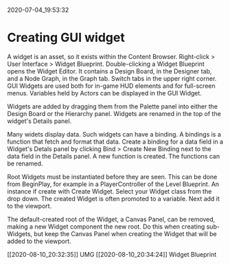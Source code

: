 2020-07-04_19:53:32

# Creating GUI widget

A widget is an asset, so it exists within the Content Browser.
Right-click > User Interface > Widget Blueprint.
Double-clicking a Widget Blueprint opens the Widget Editor.
It contains a Design Board, in the Designer tab, and a Node Graph, in the Graph tab.
Switch tabs in the upper right corner.
GUI Widgets are used both for in-game HUD elements and for full-screen menus.
Variables held by Actors can be displayed in the GUI Widget.

Widgets are added by dragging them from the Palette panel into either the Design Board or the Hierarchy panel.
Widgets are renamed in the top of the widget's Details panel.

Many widets display data.
Such widgets can have a binding.
A bindings is a function that fetch and format that data.
Create a binding for a data field in a Widget's Detals panel by clicking Bind > Create New Binding next to the data field in the Details panel.
A new function is created.
The functions can be renamed.

Root Widgets must be instantiated before they are seen.
This can be done from BeginPlay, for example in a PlayerController of the Level Blueprint.
An instance if create with Create Widget.
Select your Widget class from the drop down.
The created Widget is often promoted to a variable.
Next add it to the viewport.

The default-created root of the Widget, a Canvas Panel, can be removed, making a new Widget component the new root. Do this when creating sub-Widgets, but keep the Canvas Panel when creating the Widget that will be added to the viewport.

[[2020-08-10_20:32:35]] UMG
[[2020-08-10_20:34:24]] Widget Blueprint